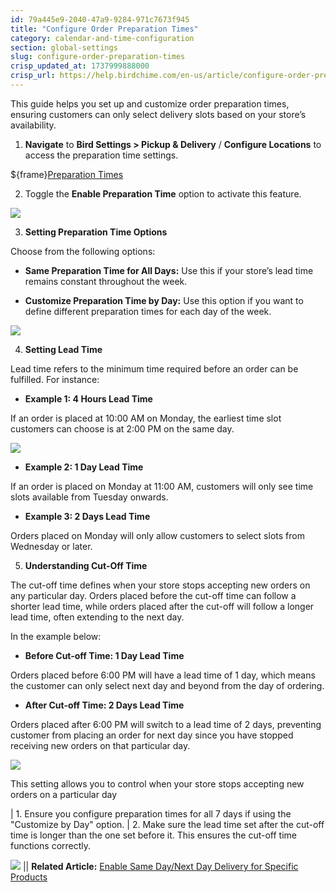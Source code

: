 ```yaml
---
id: 79a445e9-2040-47a9-9284-971c7673f945
title: "Configure Order Preparation Times"
category: calendar-and-time-configuration
section: global-settings
slug: configure-order-preparation-times
crisp_updated_at: 1737999888000
crisp_url: https://help.birdchime.com/en-us/article/configure-order-preparation-times-1b43s8n/
---
```


This guide helps you set up and customize order preparation times, ensuring customers can only select delivery slots based on your store’s availability.

1. **Navigate** to **Bird Settings > Pickup & Delivery** / **Configure Locations** to access the preparation time settings.

${frame}[Preparation Times](https://www.loom.com/embed/d20654510bb649ecb2ddc6bcfa107167?sid=a35cef9c-60ee-4a39-b56b-d77b6b292848)

2. Toggle the **Enable Preparation Time** option to activate this feature.

![](https://storage.crisp.chat/users/helpdesk/website/ca826b447482b000/screenshot-2024-12-16-071225_1r94amt.png)

3. **Setting Preparation Time Options**

Choose from the following options:

* **Same Preparation Time for All Days:** Use this if your store’s lead time remains constant throughout the week.

* **Customize Preparation Time by Day:** Use this option if you want to define different preparation times for each day of the week.

![](https://storage.crisp.chat/users/helpdesk/website/ca826b447482b000/screenshot-2025-01-05-at-14152_1s7w0kw.png)

4. **Setting Lead Time**

Lead time refers to the minimum time required before an order can be fulfilled. For instance:

* **Example 1: 4 Hours Lead Time**

If an order is placed at 10:00 AM on Monday, the earliest time slot customers can choose is at 2:00 PM on the same day.

![](https://storage.crisp.chat/users/helpdesk/website/ca826b447482b000/screenshot-2025-01-05-at-15141_rnxdwd.png)

* **Example 2: 1 Day Lead Time**

If an order is placed on Monday at 11:00 AM, customers will only see time slots available from Tuesday onwards.

* **Example 3: 2 Days Lead Time**

Orders placed on Monday will only allow customers to select slots from Wednesday or later.

5. **Understanding Cut-Off Time**

The cut-off time defines when your store stops accepting new orders on any particular day. Orders placed before the cut-off time can follow a shorter lead time, while orders placed after the cut-off will follow a longer lead time, often extending to the next day.

In the  example below:

* **Before Cut-off Time: 1 Day Lead Time**

Orders placed before 6:00 PM will have a lead time of 1 day, which means the customer can only select next day and beyond from the day of ordering.

* **After Cut-off Time: 2 Days Lead Time**

Orders placed after 6:00 PM will switch to a lead time of 2 days, preventing customer from placing an order for next day since you have stopped receiving new orders on that particular day.

![](https://storage.crisp.chat/users/helpdesk/website/ca826b447482b000/screenshot-2025-01-05-at-15502_5afvyy.png)

This setting allows you to control when your store stops accepting new orders on a particular day

| 1. Ensure you configure preparation times for all 7 days if using the "Customize by Day" option.
| 2. Make sure the lead time set after the cut-off time is longer than the one set before it. This ensures the cut-off time functions correctly.

![](https://storage.crisp.chat/users/helpdesk/website/ca826b447482b000/screenshot-2025-01-05-at-15654_199eqrj.png)
|| **Related Article:** [Enable Same Day/Next Day Delivery for Specific Products](https://help.birdchime.com/en-us/article/enable-same-daynext-day-delivery-for-specific-products-hfb1hm/)
